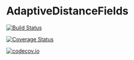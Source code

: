 # AdaptiveDistanceFields

[![Build Status](https://travis-ci.org/rdeits/AdaptiveDistanceFields.jl.svg?branch=master)](https://travis-ci.org/rdeits/AdaptiveDistanceFields.jl)

[![Coverage Status](https://coveralls.io/repos/rdeits/AdaptiveDistanceFields.jl/badge.svg?branch=master&service=github)](https://coveralls.io/github/rdeits/AdaptiveDistanceFields.jl?branch=master)

[![codecov.io](http://codecov.io/github/rdeits/AdaptiveDistanceFields.jl/coverage.svg?branch=master)](http://codecov.io/github/rdeits/AdaptiveDistanceFields.jl?branch=master)
